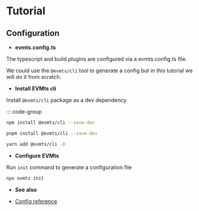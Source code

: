 # Tutorial

## Configuration

- **evmts.config.ts**

The typescript and build plugins are configured via a evmts.config.ts file.

We could use the `@evmts/cli` tool to generate a config but in this tutorial we will do it from scratch.

- **Install EVMts cli**

Install `@evmts/cli` package as a dev dependency

::: code-group

```bash [npm]
npm install @evmts/cli --save-dev
```

```bash [pnpm]
pnpm install @evmts/cli --save-dev
```

```bash [yarn]
yarn add @evmts/cli -D
```

- **Configure EVMts**

Run `init` command to generate a configuration file

```bash
npx evmts init
```

- **See also**

- [Config reference](../reference/config.md)

